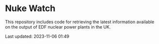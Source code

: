 # Nuke Watch

This repository includes code for retrieving the latest information available on the output of EDF nuclear power plants in the UK.

Last updated: 2023-11-06 01:49